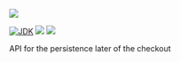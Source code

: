 [![](https://github.com/wutsi/checkout-access-server/actions/workflows/master.yml/badge.svg)](https://github.com/wutsi/checkout-access-server/actions/workflows/master.yml)

[![JDK](https://img.shields.io/badge/jdk-11-brightgreen.svg)](https://jdk.java.net/11/)
[![](https://img.shields.io/badge/maven-3.6-brightgreen.svg)](https://maven.apache.org/download.cgi)
![](https://img.shields.io/badge/language-kotlin-blue.svg)

API for the persistence later of the checkout
